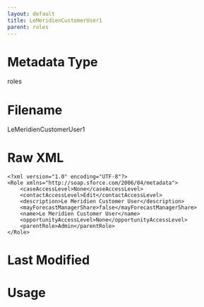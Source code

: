 ```yaml
---
layout: default
title: LeMeridienCustomerUser1
parent: roles
---
```

# Metadata Type
roles


# Filename 
LeMeridienCustomerUser1


# Raw XML
```
<?xml version="1.0" encoding="UTF-8"?>
<Role xmlns="http://soap.sforce.com/2006/04/metadata">
    <caseAccessLevel>None</caseAccessLevel>
    <contactAccessLevel>Edit</contactAccessLevel>
    <description>Le Meridien Customer User</description>
    <mayForecastManagerShare>false</mayForecastManagerShare>
    <name>Le Meridien Customer User</name>
    <opportunityAccessLevel>None</opportunityAccessLevel>
    <parentRole>Admin</parentRole>
</Role>
```


# Last Modified


# Usage
